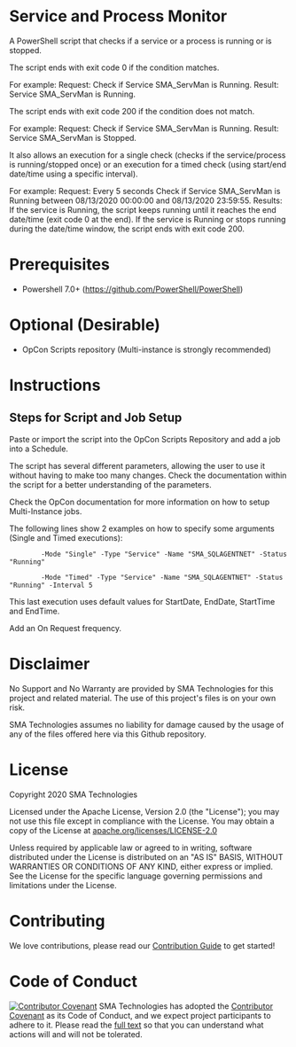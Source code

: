# Service and Process Monitor
A PowerShell script that checks if a service or a process is running or is stopped.

The script ends with exit code 0 if the condition matches.

For example:
	Request: Check if Service SMA_ServMan is Running.
	Result: Service SMA_ServMan is Running.

The script ends with exit code 200 if the condition does not match.

For example:
	Request: Check if Service SMA_ServMan is Running.
	Result: Service SMA_ServMan is Stopped.

It also allows an execution for a single check (checks if the service/process is running/stopped once) or an execution for a timed check (using start/end date/time using a specific interval).

For example:
	Request: Every 5 seconds Check if Service SMA_ServMan is Running between 08/13/2020 00:00:00 and 08/13/2020 23:59:55.
	Results:
		If the service is Running, the script keeps running until it reaches the end date/time (exit code 0 at the end).
		If the service is Running or stops running during the date/time window, the script ends with exit code 200.

# Prerequisites
* Powershell 7.0+ (https://github.com/PowerShell/PowerShell)

# Optional (Desirable)
* OpCon Scripts repository (Multi-instance is strongly recommended)

# Instructions
## Steps for Script and Job Setup

Paste or import the script into the OpCon Scripts Repository and add a job into a Schedule.

The script has several different parameters, allowing the user to use it without having to make too many changes.
Check the documentation within the script for a better understanding of the parameters.

Check the OpCon documentation for more information on how to setup Multi-Instance jobs.

The following lines show 2 examples on how to specify some arguments (Single and Timed executions):

```
        -Mode "Single" -Type "Service" -Name "SMA_SQLAGENTNET" -Status "Running"
```

```
        -Mode "Timed" -Type "Service" -Name "SMA_SQLAGENTNET" -Status "Running" -Interval 5 
```
This last execution uses default values for StartDate, EndDate, StartTime and EndTime.

Add an On Request frequency.

# Disclaimer
No Support and No Warranty are provided by SMA Technologies for this project and related material. The use of this project's files is on your own risk.

SMA Technologies assumes no liability for damage caused by the usage of any of the files offered here via this Github repository.

# License
Copyright 2020 SMA Technologies

Licensed under the Apache License, Version 2.0 (the "License");
you may not use this file except in compliance with the License.
You may obtain a copy of the License at [apache.org/licenses/LICENSE-2.0](http://www.apache.org/licenses/LICENSE-2.0)

Unless required by applicable law or agreed to in writing, software
distributed under the License is distributed on an "AS IS" BASIS,
WITHOUT WARRANTIES OR CONDITIONS OF ANY KIND, either express or implied.
See the License for the specific language governing permissions and
limitations under the License.

# Contributing
We love contributions, please read our [Contribution Guide](CONTRIBUTING.md) to get started!

# Code of Conduct
[![Contributor Covenant](https://img.shields.io/badge/Contributor%20Covenant-v2.0%20adopted-ff69b4.svg)](code-of-conduct.md)
SMA Technologies has adopted the [Contributor Covenant](CODE_OF_CONDUCT.md) as its Code of Conduct, and we expect project participants to adhere to it. Please read the [full text](CODE_OF_CONDUCT.md) so that you can understand what actions will and will not be tolerated.
